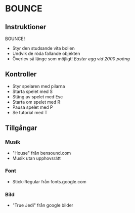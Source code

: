 # BOUNCE

## Instruktioner
BOUNCE!
- Styr den studsande vita bollen
- Undvik de röda fallande objekten
- Överlev så länge som möjligt!
*Easter egg vid 2000 poäng*

## Kontroller
- Styr spelaren med pilarna
- Starta spelet med S
- Stäng av spelet med Esc
- Starta om spelet med R
- Pausa spelet med P
- Se tutorial med T

## Tillgångar

### Musik
- "House" från bensound.com
- Musik utan upphovsrätt

### Font
- Stick-Regular från fonts.google.com

### Bild
- "True Jedi" från google bilder